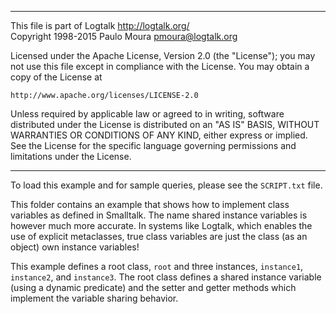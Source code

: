 ________________________________________________________________________

This file is part of Logtalk <http://logtalk.org/>  
Copyright 1998-2015 Paulo Moura <pmoura@logtalk.org>

Licensed under the Apache License, Version 2.0 (the "License");
you may not use this file except in compliance with the License.
You may obtain a copy of the License at

    http://www.apache.org/licenses/LICENSE-2.0

Unless required by applicable law or agreed to in writing, software
distributed under the License is distributed on an "AS IS" BASIS,
WITHOUT WARRANTIES OR CONDITIONS OF ANY KIND, either express or implied.
See the License for the specific language governing permissions and
limitations under the License.
________________________________________________________________________


To load this example and for sample queries, please see the `SCRIPT.txt` file.

This folder contains an example that shows how to implement class variables 
as defined in Smalltalk. The name shared instance variables is however much
more accurate. In systems like Logtalk, which enables the use of explicit 
metaclasses, true class variables are just the class (as an object) own 
instance variables!

This example defines a root class, `root` and three instances, `instance1`, 
`instance2`, and `instance3`. The root class defines a shared instance variable 
(using a dynamic predicate) and the setter and getter methods which implement 
the variable sharing behavior.
